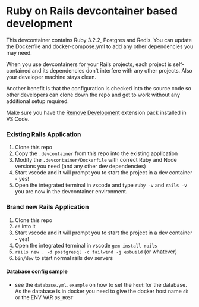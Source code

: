 # Ruby on Rails devcontainer based development

This devcontainer contains Ruby 3.2.2, Postgres and Redis. You can update the Dockerfile and docker-compose.yml to add any other dependencies you may need.

When you use devcontainers for your Rails projects, each project is self-contained and its dependencies don't interfere with any other projects. Also your developer machine stays clean.

Another benefit is that the configuration is checked into the source code so other developers can clone down the repo and get to work without any additional setup required.

Make sure you have the [Remove Development](https://marketplace.visualstudio.com/items?itemName=ms-vscode-remote.vscode-remote-extensionpack) extension pack installed in VS Code.

### Existing Rails Application

1. Clone this repo
2. Copy the `.devcontainer` from this repo into the existing application
3. Modify the `.devcontainer/Dockerfile` with correct Ruby and Node versions you need (and any other dev dependencies)
4. Start vscode and it will prompt you to start the project in a dev container - yes!
5. Open the integrated terminal in vscode and type `ruby -v` and `rails -v` you are now in the devcontainer environment.

### Brand new Rails Application

1. Clone this repo
2. `cd` into it
3. Start vscode and it will prompt you to start the project in a dev container - yes!
4. Open the integrated terminal in vscode `gem install rails`
5. `rails new . -d postgresql -c tailwind -j esbuild` (or whatever)
6. `bin/dev` to start normal rails dev servers

#### Database config sample

- see the `database.yml.example` on how to set the `host` for the database. As the database is in docker you need to give the docker host name `db` or the ENV VAR `DB_HOST`
